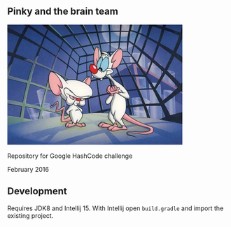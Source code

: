 ## Pinky and the brain team

![Banner](banner.png)

Repository for Google HashCode challenge

February 2016

## Development

Requires JDK8 and Intellij 15. With Intellij open `build.gradle` and import
the existing project.
